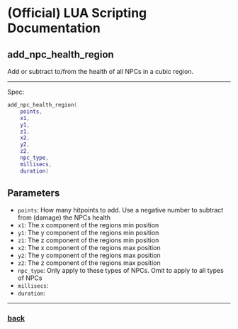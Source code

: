 
# (Official) LUA Scripting Documentation

## add_npc_health_region

Add or subtract to/from the health of all NPCs in a cubic region.

___

Spec:

```lua
add_npc_health_region(
	points,
	x1,
	y1,
	z1,
	x2,
	y2,
	z2,
	npc_type,
	millisecs,
	duration)
```

## Parameters

- `points`: How many hitpoints to add. Use a negative number to subtract from (damage) the NPCs health
- `x1`: The x component of the regions min position
- `y1`: The y component of the regions min position
- `z1`: The z component of the regions min position
- `x2`: The x component of the regions max position
- `y2`: The y component of the regions max position
- `z2`: The z component of the regions max position
- `npc_type`: Only apply to these types of NPCs. Omit to apply to all types of NPCs
- `millisecs`: 
- `duration`: 

___

### [back](../npcs)
